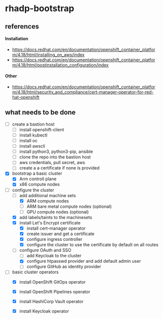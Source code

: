 # rhadp-bootstrap

## references

#### Installation
- https://docs.redhat.com/en/documentation/openshift_container_platform/4.18/html/installing_on_aws/index
- https://docs.redhat.com/en/documentation/openshift_container_platform/4.18/html/postinstallation_configuration/index

#### Other
- https://docs.redhat.com/en/documentation/openshift_container_platform/4.18/html/security_and_compliance/cert-manager-operator-for-red-hat-openshift

## what needs to be done

- [ ] create a bastion host
    - [ ] install openshift-client
    - [ ] install kubectl
    - [ ] install oc
    - [ ] install awscli
    - [ ] install python3, python3-pip, ansible 
    - [ ] clone the repo into the bastion host
    - [ ] aws credentials, pull secret, aws
    - [ ] create a a certificate if none is provided

- [X] bootstrap a basic cluster
    - [X] Arm controll plane
    - [X] x86 compute nodes

- [ ] configure the cluster
    - [ ] add additional machine sets
        - [X] ARM compute nodes
        - [ ] ARM bare metal compute nodes (optional)
        - [ ] GPU compute nodes (optional)
    - [X] add labels/taints to the machinesets
    - [X] install Let's Encrypt certificate
        - [X] install cert-manager operator
        - [X] create issuer and get a certificate
        - [X] configure ingress controller
        - [X] configure the cluster to use the certificate by default on all routes
    - [ ] configure OAuth and SSO
        - [ ] add Keycloak to the cluster
        - [X] configure htpasswd provider and add default admin user
        - [ ] configure GitHub as identity provider

- [ ] basic cluster operators
    - [X] install OpenShift GitOps operator
    - [X] install OpenShift Pipelines operator
    - [X] install HashiCorp Vault operator
    - [X] install Keycloak operator
    